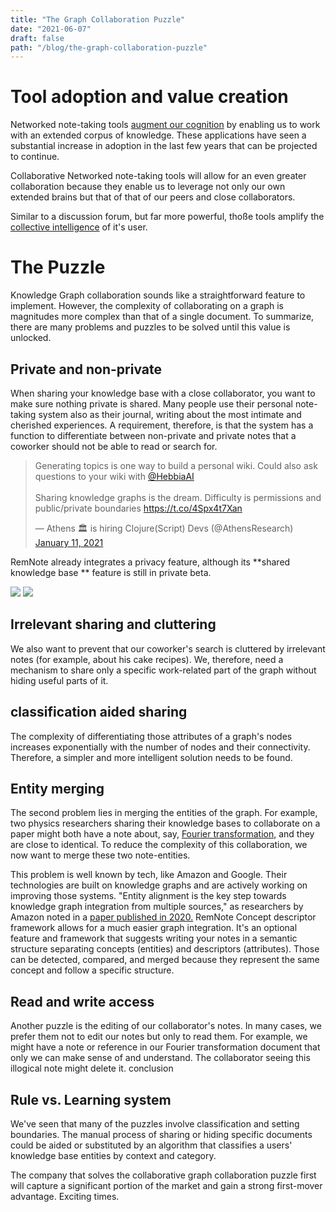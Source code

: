 ```yaml
---
title: "The Graph Collaboration Puzzle"
date: "2021-06-07"
draft: false
path: "/blog/the-graph-collaboration-puzzle"
---
```


# Tool adoption and value creation

Networked note-taking tools [augment our cognition](https://moritz.digital/cas) by enabling us to work with an extended corpus of knowledge. These applications have seen a substantial increase in adoption in the last few years that can be projected to continue.

Collaborative Networked note-taking tools will allow for an even greater collaboration because they enable us to leverage not only our own extended brains but that of that of our peers and close collaborators.

Similar to a discussion forum, but far more powerful, thoße tools amplify the [collective intelligence](https://en.wikipedia.org/wiki/Collective_intelligence) of it's user.

# The Puzzle

Knowledge Graph collaboration sounds like a straightforward feature to implement. However, the complexity of collaborating on a graph is magnitudes more complex than that of a single document. To summarize, there are many problems and puzzles to be solved until this value is unlocked.

## Private and non-private

When sharing your knowledge base with a close collaborator, you want to make sure nothing private is shared. Many people use their personal note-taking system also as their journal, writing about the most intimate and cherished experiences. A requirement, therefore, is that the system has a function to differentiate between non-private and private notes that a coworker should not be able to read or search for.

<blockquote class="twitter-tweet"><p lang="en" dir="ltr">Generating topics is one way to build a personal wiki. Could also ask questions to your wiki with <a href="https://twitter.com/HebbiaAI?ref_src=twsrc%5Etfw">@HebbiaAI</a> <br><br>Sharing knowledge graphs is the dream. Difficulty is permissions and public/private boundaries <a href="https://t.co/4Spx4t7Xan">https://t.co/4Spx4t7Xan</a></p>&mdash; Athens 🏛 is hiring Clojure(Script) Devs (@AthensResearch) <a href="https://twitter.com/AthensResearch/status/1348486878983458817?ref_src=twsrc%5Etfw">January 11, 2021</a></blockquote>

RemNote already integrates a privacy feature, although its **shared knowledge base ** feature is still in private beta.

![](https://remnote-user-data.s3.amazonaws.com/SQxlxzXa_dB36uovos9Hi6YfSK8FOwixUkCYByEkpEOtUkcKd_i69dSI0D2_-F5swogsqzE5b3b8oQ928Dpd-t4IrwFHjjPpD6mzsLNeBp5psUcEmGSjMIwIyuhSjZXh.png)
![](https://remnote-user-data.s3.amazonaws.com/QqWUF8QFyUQrhYTxTBg5FgesDf1ZYWmuLoRqMzx6nQRD1ht3-IoB-t0E-EoDGDvJZ_CiHdUgVLfIT6nxmSWHzmzoGw5BEVh3cuIeP5z661q3-PqFfVooFtTt2M6VbOTY.png)

## Irrelevant sharing and cluttering

We also want to prevent that our coworker's search is cluttered by irrelevant notes (for example, about his cake recipes). We, therefore, need a mechanism to share only a specific work-related part of the graph without hiding useful parts of it.

## classification aided sharing

The complexity of differentiating those attributes of a graph's nodes increases exponentially with the number of nodes and their connectivity. Therefore, a simpler and more intelligent solution needs to be found.

## Entity merging

The second problem lies in merging the entities of the graph. For example, two physics researchers sharing their knowledge bases to collaborate on a paper might both have a note about, say, [Fourier transformation](https://en.wikipedia.org/wiki/Fourier_transform), and they are close to identical. To reduce the complexity of this collaboration, we now want to merge these two note-entities.

This problem is well known by tech, like Amazon and Google. Their technologies are built on knowledge graphs and are actively working on improving those systems. "Entity alignment is the key step towards knowledge graph integration from multiple sources," as researchers by Amazon noted in a [paper published in 2020.](https://www.amazon.science/blog/combining-knowledge-graphs-quickly-and-accurately)
RemNote Concept descriptor framework allows for a much easier graph integration. It's an optional feature and framework that suggests writing your notes in a semantic structure separating concepts (entities) and descriptors (attributes). Those can be detected, compared, and merged because they represent the same concept and follow a specific structure.

## Read and write access

Another puzzle is the editing of our collaborator's notes. In many cases, we prefer them not to edit our notes but only to read them. For example, we might have a note or reference in our Fourier transformation document that only we can make sense of and understand. The collaborator seeing this illogical note might delete it.
conclusion

## Rule vs. Learning system

We've seen that many of the puzzles involve classification and setting boundaries. The manual process of sharing or hiding specific documents could be aided or substituted by an algorithm that classifies a users' knowledge base entities by context and category.

The company that solves the collaborative graph collaboration puzzle first will capture a significant portion of the market and gain a strong first-mover advantage. Exciting times.
